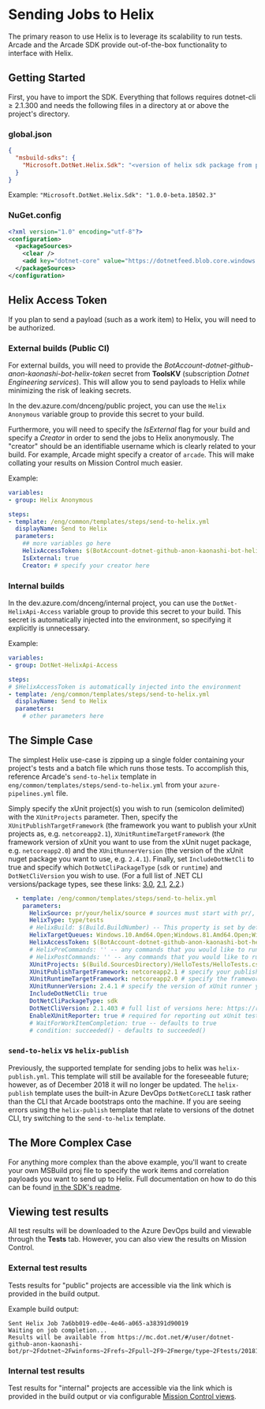 # Sending Jobs to Helix

The primary reason to use Helix is to leverage its scalability to run tests. Arcade and the Arcade SDK provide out-of-the-box functionality to interface with Helix.

## Getting Started

First, you have to import the SDK. Everything that follows requires dotnet-cli ≥ 2.1.300 and needs the following files in a directory at or above the project's directory.

### global.json

```json
{
  "msbuild-sdks": {
    "Microsoft.DotNet.Helix.Sdk": "<version of helix sdk package from package feed>"
  }
}
```

Example: `"Microsoft.DotNet.Helix.Sdk": "1.0.0-beta.18502.3"`

### NuGet.config

```xml
<?xml version="1.0" encoding="utf-8"?>
<configuration>
  <packageSources>
    <clear />
    <add key="dotnet-core" value="https://dotnetfeed.blob.core.windows.net/dotnet-core/index.json" />
  </packageSources>
</configuration>
```

## Helix Access Token

If you plan to send a payload (such as a work item) to Helix, you will need to be authorized.

### External builds (Public CI)

For external builds, you will need to provide the *BotAccount-dotnet-github-anon-kaonashi-bot-helix-token* secret from **ToolsKV** (subscription *Dotnet Engineering services*). This will allow you to send payloads to Helix while minimizing the risk of leaking secrets.

In the dev.azure.com/dnceng/public project, you can use the `Helix Anonymous` variable group to provide this secret to your build.

Furthermore, you will need to specify the *IsExternal* flag for your build and specify a *Creator* in order to send the jobs to Helix anonymously. The "creator" should be an identifiable username which is clearly related to your build. For example, Arcade might specify a creator of `arcade`. This will make collating your results on Mission Control much easier.

Example:

```yaml
variables:
- group: Helix Anonymous

steps:
- template: /eng/common/templates/steps/send-to-helix.yml
  displayName: Send to Helix
  parameters:
    ## more variables go here
    HelixAccessToken: $(BotAccount-dotnet-github-anon-kaonashi-bot-helix-token)
    IsExternal: true
    Creator: # specify your creator here
```

### Internal builds

In the dev.azure.com/dnceng/internal project, you can use the `DotNet-HelixApi-Access` variable group to provide this secret to your build. This secret is automatically injected into the environment, so specifying it explicitly is unnecessary.


Example:

```yaml
variables:
- group: DotNet-HelixApi-Access

steps:
# $HelixAccessToken is automatically injected into the environment
- template: /eng/common/templates/steps/send-to-helix.yml
  displayName: Send to Helix
  parameters:
    # other parameters here
```

## The Simple Case

The simplest Helix use-case is zipping up a single folder containing your project's tests and a batch file which runs those tests. To accomplish this, reference Arcade's `send-to-helix` template in `eng/common/templates/steps/send-to-helix.yml` from your `azure-pipelines.yml` file.

Simply specify the xUnit project(s) you wish to run (semicolon delimited) with the `XUnitProjects` parameter. Then, specify the `XUnitPublishTargetFramework` (the framework you want to publish your xUnit projects as, e.g. `netcoreapp2.1`), `XUnitRuntimeTargetFramework` (the framework version of xUnit you want to use from the xUnit nuget package, e.g. `netcoreapp2.0`) and the `XUnitRunnerVersion` (the version of the xUnit nuget package you want to use, e.g. `2.4.1`). Finally, set `IncludeDotNetCli` to true and specify which `DotNetCliPackageType` (`sdk` or `runtime`) and `DotNetCliVersion` you wish to use. (For a full list of .NET CLI versions/package types, see these links: [3.0](https://dotnet.microsoft.com/download/dotnet-core/3.0), [2.1](https://dotnet.microsoft.com/download/dotnet-core/2.1), [2.2](https://dotnet.microsoft.com/download/dotnet-core/2.2).)

```yaml
  - template: /eng/common/templates/steps/send-to-helix.yml
    parameters:
      HelixSource: pr/your/helix/source # sources must start with pr/, official/, prodcon/, or agent/
      HelixType: type/tests
      # HelixBuild: $(Build.BuildNumber) -- This property is set by default
      HelixTargetQueues: Windows.10.Amd64.Open;Windows.81.Amd64.Open;Windows.7.Amd64.Open # specify appropriate queues here; see https://helix.dot.net/api/2018-03-14/info/queues for a list of queues
      HelixAccessToken: $(BotAccount-dotnet-github-anon-kaonashi-bot-helix-token) # this token is only for external (public) builds
      # HelixPreCommands: '' -- any commands that you would like to run prior to running your job
      # HelixPostCommands: '' -- any commands that you would like to run after running your job
      XUnitProjects: $(Build.SourcesDirectory)/HelloTests/HelloTests.csproj # specify your xUnit projects (semicolon delimited) here!
      XUnitPublishTargetFramework: netcoreapp2.1 # specify your publish target framework here
      XUnitRuntimeTargetFramework: netcoreapp2.0 # specify the framework you want to use for the xUnit runner
      XUnitRunnerVersion: 2.4.1 # specify the version of xUnit runner you wish to use here
      IncludeDotNetCli: true
      DotNetCliPackageType: sdk
      DotNetCliVersion: 2.1.403 # full list of versions here: https://raw.githubusercontent.com/dotnet/core/master/release-notes/releases.json
      EnableXUnitReporter: true # required for reporting out xUnit test results to Mission Control
      # WaitForWorkItemCompletion: true -- defaults to true
      # condition: succeeded() - defaults to succeeded()
```

### `send-to-helix` vs `helix-publish`
Previously, the supported template for sending jobs to helix was `helix-publish.yml`. This template will still be available for the foreseeable future; however, as of December 2018 it will no longer be updated. The `helix-publish` template uses the built-in Azure DevOps `DotNetCoreCLI` task rather than the CLI that Arcade bootstraps onto the machine. If you are seeing errors using the `helix-publish` template that relate to versions of the dotnet CLI, try switching to the `send-to-helix` template.

## The More Complex Case

For anything more complex than the above example, you'll want to create your own MSBuild proj file to specify the work items and correlation payloads you want to send up to Helix. Full documentation on how to do this can be found [in the SDK's readme](https://github.com/dotnet/arcade/blob/master/src/Microsoft.DotNet.Helix/Sdk/Readme.md).

## Viewing test results

All test results will be downloaded to the Azure DevOps build and viewable through the **Tests** tab. However, you can also view the results on Mission Control.

### External test results

Tests results for "public" projects are accessible via the link which is provided in the build output.

Example build output:

```Text
Sent Helix Job 7a6bb019-ed0e-4e46-a065-a38391d90019
Waiting on job completion...
Results will be available from https://mc.dot.net/#/user/dotnet-github-anon-kaonashi-bot/pr~2Fdotnet~2Fwinforms~2Frefs~2Fpull~2F9~2Fmerge/type~2Ftests/20181029.7
```

### Internal test results

Test results for "internal" projects are accessible via the link which is provided in the build output or via configurable [Mission Control views](https://github.com/dotnet/core-eng/blob/ad1d9dd5b9797f0e659a647dbce9e8c842fa3324/Documentation/HelixDocumentation.md#mission-control).
